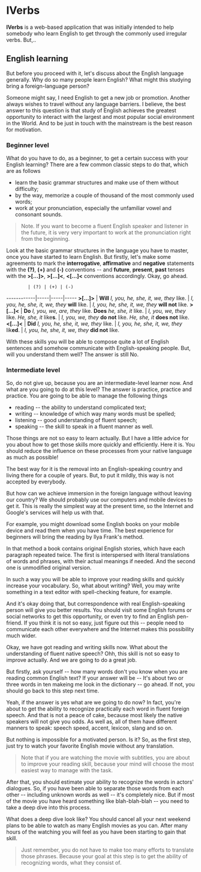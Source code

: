 IVerbs
======

**IVerbs** is a web-based application that was initially intended to help somebody 
who learn English to get through the commonly used irregular verbs. But,..

English learning
----------------
	
But before you proceed with it, let's discuss about the English language generally. 
Why do so many people learn English? What might this studying bring a foreign-language 
person?

Someone might say, I need English to get a new job or promotion. Another always wishes 
to travel without any language barriers. I believe, the best answer to this question 
is that study of English achieves the greatest opportunity to interact with the largest 
and most popular social environment in the World. And to be just in touch with the 
mainstream is the best reason for motivation.

### Beginner level

What do you have to do, as a beginner, to get a certain success with your English 
learning? There are a few common classic steps to do that, which are as follows

* learn the basic grammar structures and make use of them without difficulty;
* by the way, memorize a couple of thousand of the most commonly used words;
* work at your pronunciation, especially the unfamiliar vowel and consonant sounds. 

> Note. If you want to become a fluent English speaker and listener in the future, 
it is very very important to work at the pronunciation right from the beginning.

Look at the basic grammar structures in the language you have to master, once you 
have started to learn English. But firstly, let's make some agreements to mark 
the **interrogative**, **affirmative** and **negative** statements with the **(?)**, 
**(+)** and **(-)** conventions -- and **future**, **present**, **past** tenses with 
the **>[...]>**, **>[...]<**, **<[...]<** conventions accordingly. Okay, go ahead.

            | (?) | (+) | (-)
------------|-----|-----|-----
**>[...]>** | **Will** *I, you, he, she, it, we, they* like. | *I, you, he, she, it, we, they* **will** like. | *I, you, he, she, it, we, they* **will not** like.
**>[...]<** | **Do** *I, you, we, are, they* like. **Does** *he, she, it* like. | *I, you, we, they* like. *He, she, it* like**s**. | *I, you, we, they* **do not** like. *He, she, it* **does not** like.
**<[...]<** | **Did** *I, you, he, she, it, we, they* like. | *I, you, he, she, it, we, they* lik**ed**. | *I, you, he, she, it, we, they* **did not** like.


With these skills you will be able to compose quite a lot of English sentences and 
somehow communicate with English-speaking people. But, will you understand them 
well? The answer is still No.

### Intermediate level

So, do not give up, because you are an intermediate-level learner now. And what 
are you going to do at this level? The answer is practice, practice and practice. 
You are going to be able to manage the following things

* reading -- the ability to understand complicated text;
* writing -- knowledge of which way many words must be spelled;
* listening -- good understanding of fluent speech;
* speaking -- the skill to speak in a fluent manner as well.

Those things are not so easy to learn actually. But I have a little advice for you 
about how to get those skills more quickly and efficiently. Here it is. You should 
reduce the influence on these processes from your native language as much as possible! 

The best way for it is the removal into an English-speaking country and living there 
for a couple of years. But, to put it mildly, this way is not accepted by everybody.

But how can we achieve immersion in the foreign language without leaving our country? 
We should probably use our computers and mobile devices to get it. This is really the 
simplest way at the present time, so the Internet and Google's services will help us 
with that.

For example, you might download some English books on your mobile device and read 
them when you have time. The best experience for beginners will bring the reading by 
Ilya Frank's method. 

In that method a book contains original English stories, which have each paragraph 
repeated twice. The first is interspersed with literal translations of words and 
phrases, with their actual meanings if needed. And the second one is unmodified 
original version.

In such a way you will be able to improve your reading skills and quickly increase 
your vocabulary. So, what about writing? Well, you may write something in a text editor 
with spell-checking feature, for example. 

And it's okay doing that, but correspondence with real English-speaking person will 
give you better results. You should visit some English forums or social networks to get 
this opportunity, or even try to find an English pen-friend. If you think it is not so 
easy, just figure out this -- people need to communicate each other everywhere and the 
Internet makes this possibility much wider.

Okay, we have got reading and writing skills now. What about the understanding of 
fluent native speech? Ohh, this skill is not so easy to improve actually. And we are 
going to do a great job. 

But firstly, ask yourself -- how many words don't you know when you are reading common 
English text? If your answer will be -- It's about two or three words in ten makeing me 
look in the dictionary -- go ahead. If not, you should go back to this step next time.

Yeah, if the answer is yes what are we going to do now? In fact, you're about to get 
the ability to recognize practically each word in fluent foreign speech. And that is not 
a peace of cake, because most likely the native speakers will not give you odds. As well 
as, all of them have different manners to speak: speech speed, accent, lexicon, slang and 
so on. 

But nothing is impossible for a motivated person. Is it? So, as the first step, just try 
to watch your favorite English movie without any translation. 

> Note that if you are watching the movie with subtitles, you are about to improve 
your reading skill, because your mind will choose the most easiest way to manage 
with the task.

After that, you should estimate your ability to recognize the words in actors' 
dialogues. So, if you have been able to separate those words from each other -- 
including unknown words as well -- it's completely nice. But if most of the movie 
you have heard something like blah-blah-blah -- you need to take a deep dive into this 
process.

What does a deep dive look like? You should cancel all your next weekend plans to be 
able to watch as many English movies as you can. After many hours of the watching you 
will feel as you have been starting to gain that skill.

> Just remember, you do not have to make too many efforts to translate those phrases. 
Because your goal at this step is to get the ability of recognizing words, what they 
consist of.





